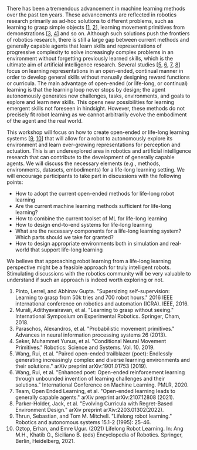 There has been a tremendous advancement in machine learning methods over the past ten years. These advancements are reflected in robotics research primarily as ad-hoc solutions to different problems, such as learning to grasp simple objects [[1](#1), [2](#2)], learning movement primitives from demonstrations [[3](#3), [4](#4)] and so on. Although such solutions push the frontiers of robotics research, there is still a large gap between current methods and generally capable agents that learn skills and representations of progressive complexity to solve increasingly complex problems in an environment without forgetting previously learned skills, which is the ultimate aim of artificial intelligence research. Several studies [[5](#5), [6](#6), [7](#7), [8](#8)] focus on learning representations in an open-ended, continual manner in order to develop general skills without manually designing reward functions or curricula. The main advantage of open-ended (or life-long, or continual) learning is that the learning loop never stops by design; the agent autonomously generates new challenges, tasks, environments, and goals to explore and learn new skills. This opens new possibilities for learning emergent skills not foreseen in hindsight. However, these methods do not precisely fit robot learning as we cannot arbitrarily evolve the embodiment of the agent and the real world.

This workshop will focus on how to create open-ended or life-long learning systems [[9](#9), [10](#10)] that will allow for a robot to autonomously explore its environment and learn ever-growing representations for perception and actuation. This is an underexplored area in robotics and artificial intelligence research that can contribute to the development of generally capable agents. We will discuss the necessary elements (e.g., methods, environments, datasets, embodiments) for a life-long learning setting. We will encourage participants to take part in discussions with the following points:

- How to adopt the current open-ended methods for life-long robot learning
- Are the current machine learning methods sufficient for life-long learning?
- How to combine the current toolset of ML for life-long learning
- How to design end-to-end systems for life-long learning
- What are the necessary components for a life-long learning system? Which parts should we take for granted?
- How to design appropriate environments both in simulation and real-world that support life-long learning

We believe that approaching robot learning from a life-long learning perspective might be a feasible approach for truly intelligent robots. Stimulating discussions with the robotics community will be very valuable to understand if such an approach is indeed worth exploring or not.

1. <a name=1></a>Pinto, Lerrel, and Abhinav Gupta. "Supersizing self-supervision: Learning to grasp from 50k tries and 700 robot hours." 2016 IEEE international conference on robotics and automation (ICRA). IEEE, 2016.  
2. <a name=2></a>Murali, Adithyavairavan, et al. "Learning to grasp without seeing." International Symposium on Experimental Robotics. Springer, Cham, 2018.  
3. <a name=3></a>Paraschos, Alexandros, et al. "Probabilistic movement primitives." Advances in neural information processing systems 26 (2013).  
4. <a name=4></a>Seker, Muhammet Yunus, et al. "Conditional Neural Movement Primitives." Robotics: Science and Systems. Vol. 10. 2019.  
5. <a name=5></a>Wang, Rui, et al. "Paired open-ended trailblazer (poet): Endlessly generating increasingly complex and diverse learning environments and their solutions." arXiv preprint arXiv:1901.01753 (2019).  
6. <a name=6></a>Wang, Rui, et al. "Enhanced poet: Open-ended reinforcement learning through unbounded invention of learning challenges and their solutions." International Conference on Machine Learning. PMLR, 2020.  
7. <a name=7></a>Team, Open Ended Learning, et al. "Open-ended learning leads to generally capable agents." arXiv preprint arXiv:2107.12808 (2021).  
8. <a name=8></a>Parker-Holder, Jack, et al. "Evolving Curricula with Regret-Based Environment Design." arXiv preprint arXiv:2203.01302(2022).  
9. <a name=9></a>Thrun, Sebastian, and Tom M. Mitchell. "Lifelong robot learning." Robotics and autonomous systems 15.1-2 (1995): 25-46.  
10. <a name=10></a>Oztop, Erhan, and Emre Ugur. (2021) Lifelong Robot Learning. In: Ang M.H., Khatib O., Siciliano B. (eds) Encyclopedia of Robotics. Springer, Berlin, Heidelberg, 2021.  
